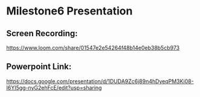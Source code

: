 # Milestone6 Presentation

## Screen Recording:
https://www.loom.com/share/01547e2e54264f48b14e0eb38b5cb973

## Powerpoint Link:
https://docs.google.com/presentation/d/1DUDA9Zc6j89n4hDyeqPM3Ki08-I6YI5gg-nyG2ehFcE/edit?usp=sharing

